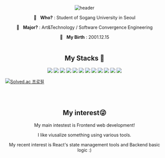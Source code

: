 <div align="center">
  
![header](https://capsule-render.vercel.app/api?type=soft&color=0:EEFF00,100:a82da8&height=200&section=header&text=Inyoung&fontSize=90&stroke=c6d0ce)
</div>



<p align="center" font-size=30> 🏫&nbsp;&nbsp;&nbsp;<b>Who?</b> : Student of Sogang University in Seoul </h3>
<p align="center"> 📖&nbsp;&nbsp;&nbsp;<b>Major?</b> : Art&Technology / Software Convergence Engineering </h3>
<p align="center"> 🎉&nbsp;&nbsp;&nbsp;<b>My Birth</b> : 2001.12.15</h3>


<br>
<br>

<h2 align="center">My Stacks 🚀</h2>
<p align="center"> 
<img src="https://img.shields.io/badge/html5-E34F26?style=for-the-badge&logo=html5&logoColor=white"> 
<img src="https://img.shields.io/badge/css-1572B6?style=for-the-badge&logo=css3&logoColor=white"> 
<img src="https://img.shields.io/badge/javascript-F7DF1E?style=for-the-badge&logo=javascript&logoColor=black">
<img src="https://img.shields.io/badge/p5.js-ED225D?style=for-the-badge&logo=p5dotjs&logoColor=white"> 
  <img src="https://img.shields.io/badge/matter.js-4B5562?style=for-the-badge&logo=matterdotjst&logoColor=black">
<img src="https://img.shields.io/badge/react.js-61DAFB?style=for-the-badge&logo=react&logoColor=black">
  <img src="https://img.shields.io/badge/recoil-3578E5?style=for-the-badge&logo=recoil&logoColor=black">
<img src="https://img.shields.io/badge/python-3776AB?style=for-the-badge&logo=python&logoColor=white">
<img src="https://img.shields.io/badge/git-F05032?style=for-the-badge&logo=git&logoColor=white">
<img src="https://img.shields.io/badge/github-181717?style=for-the-badge&logo=github&logoColor=white">
 <img src="https://img.shields.io/badge/premierepro-9999FF?style=for-the-badge&logo=adobepremierepro&logoColor=white">
  <img src="https://img.shields.io/badge/figma-F24E1E?style=for-the-badge&logo=figma&logoColor=white">
<p align="center">
  
  [![Solved.ac
프로필](http://mazassumnida.wtf/api/generate_badge?boj=rmdnps10)](https://solved.ac/rmdnps10)
   </p>      
</p>


 

<br>
<br>
<h2 align="center"> My interest😜 </h2>
  <p align ="center">My main intestest is Frontend web development!</p>
  <p align ="center">I like viusalize something using various tools.</p>
  <p align ="center"> My recent interest is React's state management tools and Backend basic logic :) </p>
  


        
<!--
**rmdnps10/rmdnps10** is a ✨ _special_ ✨ repository because its `README.md` (this file) appears on your GitHub profile.

Here are some ideas to get you started:

- 🔭 I’m currently working on ...
- 🌱 I’m currently learning ...
- 👯 I’m looking to collaborate on ...
- 🤔 I’m looking for help with ...
- 💬 Ask me about ...
- 📫 How to reach me: ...
- 😄 Pronouns: ...
- ⚡ Fun fact: ...
-->
